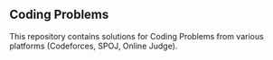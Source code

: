 ## Coding Problems
This repository contains solutions for Coding Problems from various platforms (Codeforces, SPOJ, Online Judge).